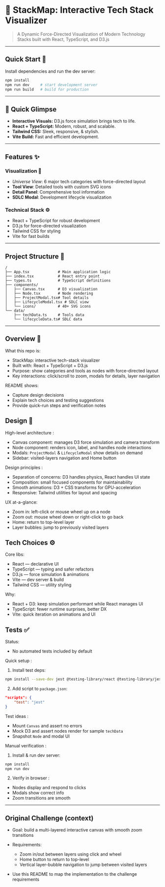 # 🌌 StackMap: Interactive Tech Stack Visualizer
> A Dynamic Force-Directed Visualization of Modern Technology Stacks built with React, TypeScript, and D3.js
---
## Quick Start 🚀
Install dependencies and run the dev server:
```bash
npm install
npm run dev     # start development server
npm run build   # build for production
```
---
## 🚀 Quick Glimpse
- **Interactive Visuals:** D3.js force simulation brings tech to life.
- **React + TypeScript:** Modern, robust, and scalable.
- **Tailwind CSS:** Sleek, responsive, & stylish.
- **Vite Build:** Fast and efficient development.
---
## Features ✨

### Visualization 🎯
- *Universe View*: 6 major tech categories with force-directed layout
- **Tool View**: Detailed tools with custom SVG icons
- **Detail Panel**: Comprehensive tool information
- **SDLC Modal**: Development lifecycle visualization

### Technical Stack ⚙️
- React + TypeScript for robust development
- D3.js for force-directed visualization
- Tailwind CSS for styling
- Vite for fast builds
---
## Project Structure 📁
```
/
├── App.tsx             # Main application logic
├── index.tsx           # React entry point
├── types.ts            # TypeScript definitions
├── components/
│   ├── Canvas.tsx      # D3 visualization
│   ├── Node.tsx        # Node rendering
│   ├── ProjectModal.tsx# Tool details
│   ├── LifecycleModal.tsx # SDLC view
│   └── icons/          # 40+ SVG icons
└── data/
    ├── techData.ts     # Tools data
    └── lifecycleData.ts# SDLC data
```
---

## Overview 🧭

What this repo is:
- StackMap: interactive tech-stack visualizer
- Built with: React + TypeScript + D3.js
- Purpose: show categories and tools as nodes with force-directed layout
- Key interactions: click/scroll to zoom, modals for details, layer navigation

 README shows:
- Capture design decisions
- Explain tech choices and testing suggestions
- Provide quick-run steps and verification notes

## Design 🧩

High-level architecture :
- Canvas component: manages D3 force simulation and camera transform
- Node component: renders icon, label, and handles node interactions
- Modals: `ProjectModal` & `LifecycleModal` show details on demand
- Sidebar: visited-layers navigation and Home button

Design principles :
- Separation of concerns: D3 handles physics, React handles UI state
- Composition: small focused components for maintainability
- Smooth animations: D3 + CSS transforms for GPU-acceleration
- Responsive: Tailwind utilities for layout and spacing

UX at-a-glance:
- Zoom in: left-click or mouse wheel up on a node
- Zoom out: mouse wheel down or right-click to go back
- Home: return to top-level layer
- Layer bubbles: jump to previously visited layers

## Tech Choices ⚙️

Core libs:
- React — declarative UI
- TypeScript — typing and safer refactors
- D3.js — force simulation & animations
- Vite — dev server & build
- Tailwind CSS — utility styling

Why:
- React + D3: keep simulation performant while React manages UI
- TypeScript: fewer runtime surprises, better DX
- Vite: quick iteration on animations and UI

## Tests ✅

Status:
- No automated tests included by default

Quick setup :

1) Install test deps:

```bash
npm install --save-dev jest @testing-library/react @testing-library/jest-dom @types/jest ts-jest
```

2) Add script to `package.json`:

```json
"scripts": {
    "test": "jest"
}
```

Test ideas :
- Mount `Canvas` and assert no errors
- Mock D3 and assert nodes render for sample `techData`
- Snapshot `Node` and modal UI

Manual verification :
1) Install & run dev server:

```bash
npm install
npm run dev
```

2) Verify in browser :

- Nodes display and respond to clicks
- Modals show correct info
- Zoom transitions are smooth
---

## Original Challenge (context)

- Goal: build a multi-layered interactive canvas with smooth zoom transitions
- Requirements:
    - Zoom in/out between layers using click and wheel
    - Home button to return to top-level
    - Vertical layer-bubble navigation to jump between visited layers

- Use this README to map the implementation to the challenge requirements
